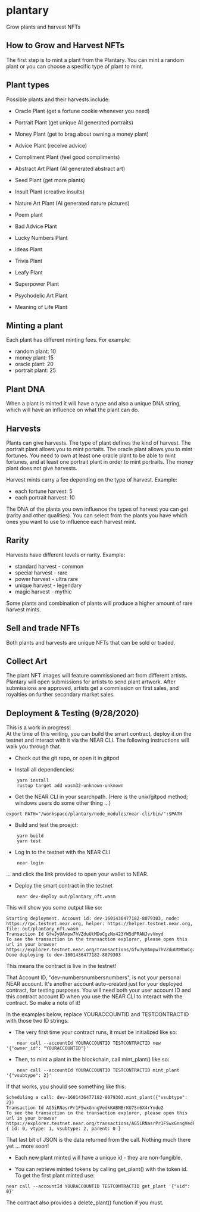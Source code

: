 # plantary
Grow plants and harvest NFTs

How to Grow and Harvest NFTs
-

The first step is to mint a plant from the Plantary. You can mint a random plant or you can choose a specific type of plant to mint. 

Plant types
-

Possible plants and their harvests include:

- Oracle Plant (get a fortune cookie whenever you need)
- Portrait Plant (get unique AI generated portraits)
- Money Plant (get to brag about owning a money plant)

- Advice Plant (receive advice)
- Compliment Plant (feel good compliments)
- Abstract Art Plant (AI generated abstract art)

- Seed Plant (get more plants)
- Insult Plant (creative insults)
- Nature Art Plant (AI generated nature pictures)

- Poem plant
- Bad Advice Plant
- Lucky Numbers Plant 

- Ideas Plant
- Trivia Plant
- Leafy Plant 

- Superpower Plant
- Psychodelic Art Plant
- Meaning of Life Plant


Minting a plant
-

Each plant has different minting fees. For example:

- random plant: 10
- money plant: 15
- oracle plant: 20
- portrait plant: 25

Plant DNA
-

When a plant is minted it will have a type and also a unique DNA string, which will have an influence on what the plant can do. 


Harvests
-

Plants can give harvests. The type of plant defines the kind of harvest. The portrait plant allows you to mint portaits. The oracle plant allows you to mint fortunes. You need to own at least one oracle plant to be able to mint fortunes, and at least one portrait plant in order to mint portraits. The money plant does not give harvests.

Harvest mints carry a fee depending on the type of harvest. Example:

- each fortune harvest: 5
- each portrait harvest: 10

The DNA of the plants you own influence the types of harvest you can get (rarity and other qualities). You can select from the plants you have which ones you want to use to influence each harvest mint.

Rarity
-

Harvests have different levels or rarity. Example:

- standard harvest - common
- special harvest - rare
- power harvest - ultra rare
- unique harvest - legendary
- magic harvest - mythic

Some plants and combination of plants will produce a higher amount of rare harvest mints.

Sell and trade NFTs
-

Both plants and harvests are unique NFTs that can be sold or traded. 


Collect Art
-

The plant NFT images will feature commissioned art from different artists. Plantary will open submissions for artists to send plant artwork. After submissions are approved, artists get a commission on first sales, and royalties on further secondary market sales.

Deployment & Testing (9/28/2020)
-

This is a work in progress!  
At the time of this writing, you can build the smart contract, 
deploy it on the testnet and interact with it via the NEAR CLI.
The following instructions will walk you through that.

* Check out the git repo, or open it in gitpod

* Install all dependencies:
```
    yarn install
    rustup target add wasm32-unknown-unknown
```
* Get the NEAR CLI in your searchpath.  (Here is the unix/gitpod method; windows users do some other thing ...)
```    
export PATH="/workspace/plantary/node_modules/near-cli/bin/":$PATH
```
* Build and test the proejct:
```
    yarn build
    yarn test
```
* Log in to the testnet with the NEAR CLI
```
    near login
```
  ... and click the link provided to open your wallet to NEAR.

* Deploy the smart contract in the testnet
```
    near dev-deploy out/plantary_nft.wasm
```
  This will show you some output like so:
```
Starting deployment. Account id: dev-1601436477182-8079303, node: https://rpc.testnet.near.org, helper: https://helper.testnet.near.org, file: out/plantary_nft.wasm
Transaction Id GfwJyUAmpw7hVZduUtMDoCgzNx423YW5dPRANJvvVmyd
To see the transaction in the transaction explorer, please open this url in your browser
https://explorer.testnet.near.org/transactions/GfwJyUAmpw7hVZduUtMDoCgzNx423YW5dPRANJvvVmyd
Done deploying to dev-1601436477182-8079303
```

  This means the contract is live in the testnet!
  
That Account ID, "dev-numbersnumbersnumbers", is not your personal NEAR account.
  It's another account auto-created just for your deployed contract, for testing purposes.
  You will need both your user account ID and this contract account ID when you
  use the NEAR CLI to interact with the contract.  So make a note of it!

  In the examples below, replace YOURACCOUNTID and TESTCONTRACTID with those two ID strings.

* The very first time your contract runs, it must be initialized like so:
```
    near call --accountId YOURACCOUNTID TESTCONTRACTID new '{"owner_id": "YOURACCOUNTID"}'
```
* Then, to mint a plant in the blockchain, call mint_plant() like so:
```
    near call --accountId YOURACCOUNTID TESTCONTRACTID mint_plant '{"vsubtype": 2}'
```
  If that works, you should see something like this:
```
Scheduling a call: dev-1601436477182-8079303.mint_plant({"vsubtype": 2})
Transaction Id AG5iRNasrPr1FSwxGnngVedkKABNBrKU7Sn6X4rYndu2
To see the transaction in the transaction explorer, please open this url in your browser
https://explorer.testnet.near.org/transactions/AG5iRNasrPr1FSwxGnngVedkKABNBrKU7Sn6X4rYndu2
{ id: 0, vtype: 1, vsubtype: 2, parent: 0 }
```

That last bit of JSON is the data returned from the call. Nothing much there yet ... more soon!

* Each new plant minted will have a unique id - they are non-fungible.

* You can retrieve minted tokens by calling get_plant() with the token id. To get the first plant minted use:
```
near call --accountId YOURACCOUNTID TESTCONTRACTID get_plant '{"vid": 0}'
```
The contract also provides a delete_plant() function if you must.



